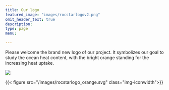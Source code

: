 ```yaml
---
title: Our logo
featured_image: "images/rocstarlogov2.png"
omit_header_text: true
description: 
type: page
menu: 

---
```


Please welcome the brand new logo of our project. 
It symbolizes our goal to study the ocean heat content, with the bright orange standing for the increasing heat uptake.

![](/images/rocstarlogov2.png)

{{< figure src="/images/rocstarlogo_orange.svg" class="img-iconwidth">}}



